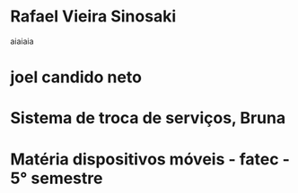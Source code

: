 # Rafael Vieira Sinosaki 
aiaiaia
# joel candido neto
# Sistema de troca de serviços, Bruna
# Matéria dispositivos móveis - fatec - 5° semestre
